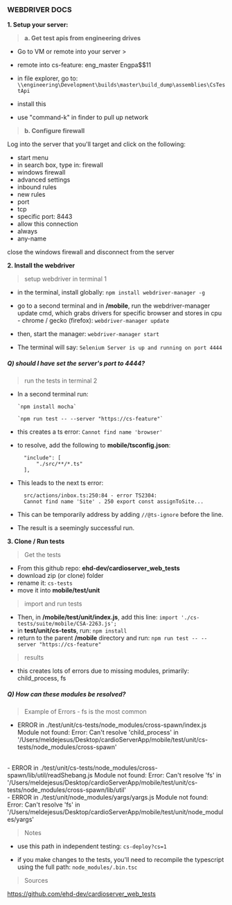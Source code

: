 ### WEBDRIVER DOCS

__1. Setup your server:__ 

> __a. Get test apis from engineering drives__

- Go to VM or remote into your server > 

- remote into cs-feature: eng_master Engpa$$11

- in file explorer, go to: `\\engineering\Development\builds\master\build_dump\assemblies\CsTestApi`

- install this

- use "command-k" in finder to pull up network

> __b. Configure firewall__

Log into the server that you'll target and click on the following: 

- start menu
- in search box, type in: firewall
- windows firewall
- advanced settings
- inbound rules
- new rules
- port
- tcp
- specific port: 8443 
- allow this connection
- always
- any-name 

close the windows firewall and disconnect from the server

__2. Install the webdriver__

> setup webdriver in terminal 1

- in the terminal, install globally: `npm install webdriver-manager -g`

- go to a second terminal and in **/mobile**, run the webdriver-manager update cmd, which grabs drivers for specific browser and stores in cpu - chrome / gecko (firefox): `webdriver-manager update`

- then, start the manager: `webdriver-manager start`

- The terminal will say: `Selenium Server is up and running on port 4444`

##### Q) should I have set the server's port to 4444?

> run the tests in terminal 2

- In a second terminal run: 

      `npm install mocha`

      `npm run test -- --server "https://cs-feature"`

- this creates a ts error: `Cannot find name 'browser'`
- to resolve, add the following to **mobile/tsconfig.json**:

  ```
    "include": [
        "./src/**/*.ts"
    ],
  ```

- This leads to the next ts error: 

  ```
    src/actions/inbox.ts:250:84 - error TS2304: 
    Cannot find name 'Site' . 250 export const assignToSite...
  ``` 
- This can be temporarily address by adding `//@ts-ignore` before the line.

- The result is a seemingly successful run. 

__3. Clone / Run tests__

> Get the tests
- From this github repo: **ehd-dev/cardioserver_web_tests**
- download zip (or clone) folder
- rename it: `cs-tests`
- move it into **mobile/test/unit**
> import and run tests
- Then, in **/mobile/test/unit/index.js**, add this line: `import './cs-tests/suite/mobile/CSA-2263.js';`
- in **test/unit/cs-tests**, run: `npm install`
- return to the parent **/mobile** directory and run:  `npm run test -- --server "https://cs-feature"`
> results

- this creates lots of errors due to missing modules, primarily: child_process, fs 

##### Q) How can these modules be resolved? 

> Example of Errors - fs is the most common

- ERROR in ./test/unit/cs-tests/node_modules/cross-spawn/index.js
Module not found: Error: Can't resolve 'child_process' in '/Users/meldejesus/Desktop/cardioServerApp/mobile/test/unit/cs-tests/node_modules/cross-spawn'
<br>
- ERROR in ./test/unit/cs-tests/node_modules/cross-spawn/lib/util/readShebang.js
Module not found: Error: Can't resolve 'fs' in '/Users/meldejesus/Desktop/cardioServerApp/mobile/test/unit/cs-tests/node_modules/cross-spawn/lib/util'
<br>
- ERROR in ./test/unit/node_modules/yargs/yargs.js
Module not found: Error: Can't resolve 'fs' in '/Users/meldejesus/Desktop/cardioServerApp/mobile/test/unit/node_modules/yargs'

> Notes

- use this path in independent testing:  `cs-deploy?cs=1`

- if you make changes to the tests, you'll need to recompile the typescript using the full path:  `node_modules/.bin.tsc`

> Sources

https://github.com/ehd-dev/cardioserver_web_tests 
